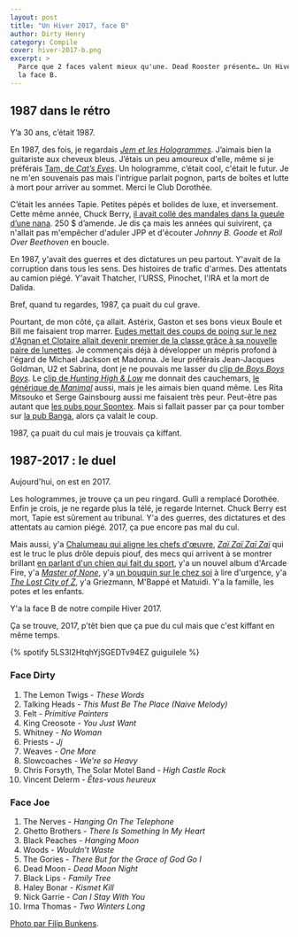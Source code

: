 ```yaml
---
layout: post
title: "Un Hiver 2017, face B"
author: Dirty Henry
category: Compile
cover: hiver-2017-b.png
excerpt: >
  Parce que 2 faces valent mieux qu'une. Dead Rooster présente… Un Hiver 2017,
  la face B.
---
```


## 1987 dans le rétro

Y’a 30 ans, c’était 1987.

En 1987, des fois, je regardais [_Jem et les Hologrammes_][jem]. J’aimais bien
la guitariste aux cheveux bleus. J’étais un peu amoureux d'elle, même si je
préférais [Tam, de _Cat’s Eyes_][tam]. Un hologramme, c’était cool, c'était le
futur. Je ne m'en souvenais pas mais l'intrigue parlait pognon, parts de boîtes
et lutte à mort pour arriver au sommet. Merci le Club Dorothée.

C’était les années Tapie. Petites pépés et bolides de luxe, et inversement.
Cette même année, Chuck Berry, [il avait collé des mandales dans la gueule d’une
nana][chuck]. 250 \$ d’amende. Je dis ça mais les années qui suivirent, ça
n'allait pas m'empêcher d'aduler JPP et d'écouter _Johnny B. Goode_ et _Roll
Over Beethoven_ en boucle.

En 1987, y'avait des guerres et des dictatures un peu partout. Y'avait de la
corruption dans tous les sens. Des histoires de trafic d'armes. Des attentats au
camion piégé. Y'avait Thatcher, l'URSS, Pinochet, l'IRA et la mort de Dalida.

Bref, quand tu regardes, 1987, ça puait du cul grave.

Pourtant, de mon côté, ça allait. Astérix, Gaston et ses bons vieux Boule et
Bill me faisaient trop marrer. [Eudes mettait des coups de poing sur le nez
d'Agnan et Clotaire allait devenir premier de la classe grâce à sa nouvelle
paire de lunettes][petit-nicolas]. Je commençais déjà à développer un mépris
profond à l'égard de Michael Jackson et Madonna. Je leur préférais Jean-Jacques
Goldman, U2 et Sabrina, dont je ne pouvais me lasser du [clip de _Boys Boys
Boys_][sabrina]. Le [clip de _Hunting High & Low_][a-ha] me donnait des
cauchemars, [le générique de _Manimal_][manimal] aussi, mais je les aimais bien
quand même. Les Rita Mitsouko et Serge Gainsbourg aussi me faisaient très peur.
Peut-être pas autant que [les pubs pour Spontex][spontex]. Mais si fallait
passer par ça pour tomber sur [la pub Banga][banga], alors ça valait le coup.

1987, ça puait du cul mais je trouvais ça kiffant.

## 1987-2017 : le duel

Aujourd'hui, on est en 2017.

Les hologrammes, je trouve ça un peu ringard. Gulli a remplacé Dorothée. Enfin
je crois, je ne regarde plus la télé, je regarde Internet. Chuck Berry est mort,
Tapie est sûrement au tribunal. Y'a des guerres, des dictatures et des attentats
au camion piégé. 2017, ça pue encore pas mal du cul.

Mais aussi, y'a [Chalumeau qui aligne les chefs d'œuvre][vip], [_Zaï Zaï Zaï
Zaï_][zai] qui est le truc le plus drôle depuis piouf, des mecs qui arrivent à
se montrer brillant [en parlant d'un chien qui fait du sport][airbud], y'a un
nouvel album d'Arcade Fire, y'a [_Master of None_][masterofnone], y'a [un
bouquin sur le chez soi][chezsoi] à lire d'urgence, y'a [_The Lost City of
Z_][lostcityofz], y'a Griezmann, M'Bappé et Matuidi. Y'a la famille, les potes
et les enfants.

Y'a la face B de notre compile Hiver 2017.

Ça se trouve, 2017, p'têt bien que ça pue du cul mais que c'est kiffant en même
temps.

{% spotify 5LS3I2HtqhYjSGEDTv94EZ guiguilele %}

### Face Dirty

1. The Lemon Twigs - _These Words_
1. Talking Heads - _This Must Be The Place (Naive Melody)_
1. Felt - _Primitive Painters_
1. King Creosote - _You Just Want_
1. Whitney - _No Woman_
1. Priests - _Jj_
1. Weaves - _One More_
1. Slowcoaches - _We're so Heavy_
1. Chris Forsyth, The Solar Motel Band - _High Castle Rock_
1. Vincent Delerm - _Êtes-vous heureux_

### Face Joe

1. The Nerves - _Hanging On The Telephone_
1. Ghetto Brothers - _There Is Something In My Heart_
1. Black Peaches - _Hanging Moon_
1. Woods - _Wouldn't Waste_
1. The Gories - _There But for the Grace of God Go I_
1. Dead Moon - _Dead Moon Night_
1. Black Lips - _Family Tree_
1. Haley Bonar - _Kismet Kill_
1. Nick Garrie - _Can I Stay With You_
1. Irma Thomas - _Two Winters Long_

[Photo par Filip Bunkens](https://unsplash.com/photos/R5SrmZPoO40).

[jem]: https://www.dailymotion.com/video/x11ek96 "Jem et les Hologrammes"
[tam]: https://cityhunter.fandom.com/wiki/Hitomi_Kisugi "Tam, de Cat's Eyes"
[chuck]:
  https://www.nytimes.com/2003/02/23/us/sweet-tunes-fast-beats-and-a-hard-edge.html
[petit-nicolas]: https://fr.wikipedia.org/wiki/Le_Petit_Nicolas
[sabrina]: https://www.youtube.com/watch?v=e2whTQgYHOs
[a-ha]: https://www.youtube.com/watch?v=mPAzwUhXnzs
[manimal]: https://www.youtube.com/watch?v=GM9VL4Bc_Ds
[spontex]: https://www.ina.fr/video/PUB3784059111 "Pub Spontex"
[vip]:
  https://www.rtl.fr/culture/arts-spectacles/vip-de-laurent-chalumeau-l-un-des-meilleurs-polars-du-moment-7788124645
[zai]:
  https://www.liberation.fr/livres/2016/02/19/zai-zai-zai-zai-voila-les-poulets_1434588/
[airbud]: https://theringer.com/air-bud-movies-20th-anniversary-d22b34c82326
[masterofnone]: https://fr.wikipedia.org/wiki/Master_of_None
[chezsoi]:
  https://www.liberation.fr/vous/2015/04/14/mona-chollet-pour-une-revolution-domestique_1233018/
[lostcityofz]: https://www.themoviedb.org/movie/314095-the-lost-city-of-z
[banga]: https://www.dailymotion.com/video/x9tm8y
